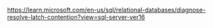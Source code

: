 https://learn.microsoft.com/en-us/sql/relational-databases/diagnose-resolve-latch-contention?view=sql-server-ver16